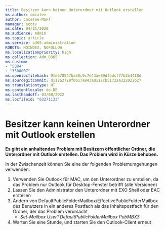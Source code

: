 ```yaml
---
title: Besitzer kann keinen Unterordner mit Outlook erstellen
ms.author: cmcatee
author: cmcatee-MSFT
manager: scotv
ms.date: 04/21/2020
ms.audience: Admin
ms.topic: article
ms.service: o365-administration
ROBOTS: NOINDEX, NOFOLLOW
ms.localizationpriority: high
ms.collection: Adm_O365
ms.custom:
- "5884"
- "3500007"
ms.openlocfilehash: 91e678547ba38c9c7e43ae89dfbdcf77b2b4418d
ms.sourcegitcommit: d11262728f0617a843a0117cb5172aa322022b27
ms.translationtype: HT
ms.contentlocale: de-DE
ms.lasthandoff: 03/08/2022
ms.locfileid: "63271133"
---
```

# <a name="owner-cannot-create-sub-folder-using-outlook"></a>Besitzer kann keinen Unterordner mit Outlook erstellen

**Es gibt ein anhaltendes Problem mit Besitzern öffentlicher Ordner, die Unterordner mit Outlook erstellen. Das Problem wird in Kürze behoben.**

In der Zwischenzeit können Sie eine der folgenden Problemumgehungen verwenden:

1. Verwenden Sie Outlook für MAC, um den Unterordner zu erstellen, da das Problem nur Outlook für Desktop-Fenster betrifft (alle Versionen)
2. Lassen Sie den Administrator den Unterordner mit EXO Shell oder EAC erstellen
3. Ändern von DefaultPublicFolderMailbox/EffectivePublicFolderMailbox des Benutzers in ein anderes Postfach als das Inhaltspostfach für den Ordner, der das Problem verursacht  
    - *Set-Mailbox User1 DefaultPublicFolderMailbox PubMBX3*
4. Warten Sie eine Stunde, und starten Sie den Outlook-Client erneut